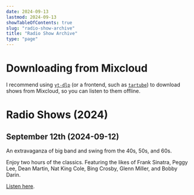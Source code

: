 ```yaml
---
date: 2024-09-13
lastmod: 2024-09-13
showTableOfContents: true
slug: "radio-show-archive"
title: "Radio Show Archive"
type: "page"
---
```


# Downloading from Mixcloud

I recommend using [`yt-dlp`](https://github.com/yt-dlp/yt-dlp/releases) (or a frontend, such as [`tartube`](https://github.com/axcore/tartube/releases)) to download shows from Mixcloud, so you can listen to them offline.

# Radio Shows (2024)

## September 12th (2024-09-12)

An extravaganza of big band and swing from the 40s, 50s, and 60s.

Enjoy two hours of the classics. Featuring the likes of Frank Sinatra, Peggy Lee, Dean Martin, Nat King Cole, Bing Crosby, Glenn Miller, and Bobby Darin.

[Listen here](https://www.mixcloud.com/ferndale-ctg/fcr-radio-plymouth-presents-james-davidsons-random-radio-show-120924/).
